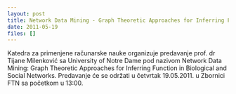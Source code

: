 ```yaml
---
layout: post
title: Network Data Mining - Graph Theoretic Approaches for Inferring Function in Biological and Social Networks
date: 2011-05-19
files: []
---
```


Katedra za primenjene računarske nauke organizuje predavanje prof. dr Tijane Milenković sa University of Notre Dame pod nazivom Network Data Mining: Graph Theoretic Approaches for Inferring Function in Biological and Social Networks. Predavanje će se održati u četvrtak 19.05.2011. u Zbornici FTN sa početkom u 13:00.